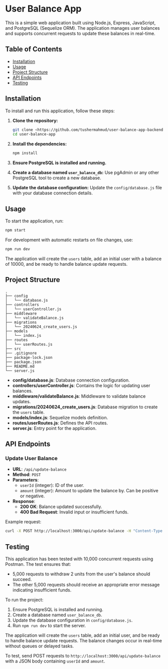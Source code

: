 # User Balance App

This is a simple web application built using Node.js, Express, JavaScript, and PostgreSQL (Sequelize ORM). The application manages user balances and supports concurrent requests to update these balances in real-time.

## Table of Contents

- [Installation](#installation)
- [Usage](#usage)
- [Project Structure](#project-structure)
- [API Endpoints](#api-endpoints)
- [Testing](#testing)

## Installation

To install and run this application, follow these steps:

1. **Clone the repository:**

   ```sh
   git clone <https://github.com/tushermahmud/user-balance-app-backend.git>
   cd user-balance-app
   ```

2. **Install the dependencies:**

   ```sh
   npm install
   ```

3. **Ensure PostgreSQL is installed and running.**

4. **Create a database named `user_balance_db`:**
   Use pgAdmin or any other PostgreSQL tool to create a new database.

5. **Update the database configuration:**
   Update the `config/database.js` file with your database connection details.

## Usage

To start the application, run:

```sh
npm start
```

For development with automatic restarts on file changes, use:

```sh
npm run dev
```

The application will create the `users` table, add an initial user with a balance of 10000, and be ready to handle balance update requests.

## Project Structure

```
.
├── config
│   └── database.js
├── controllers
│   └── userController.js
├── middleware
│   └── validateBalance.js
├── migrations
│   └── 20240624_create_users.js
├── models
│   └── index.js
├── routes
│   └── userRoutes.js
├── src
├── .gitignore
├── package-lock.json
├── package.json
├── README.md
└── server.js
```

- **config/database.js**: Database connection configuration.
- **controllers/userController.js**: Contains the logic for updating user balances.
- **middleware/validateBalance.js**: Middleware to validate balance updates.
- **migrations/20240624_create_users.js**: Database migration to create the `users` table.
- **models/index.js**: Sequelize models definition.
- **routes/userRoutes.js**: Defines the API routes.
- **server.js**: Entry point for the application.

## API Endpoints

### Update User Balance

- **URL**: `/api/update-balance`
- **Method**: `POST`
- **Parameters**:
  - `userId` (integer): ID of the user.
  - `amount` (integer): Amount to update the balance by. Can be positive or negative.
- **Response**:
  - **200 OK**: Balance updated successfully.
  - **400 Bad Request**: Invalid input or insufficient funds.

Example request:

```sh
curl -X POST http://localhost:3000/api/update-balance -H "Content-Type: application/json" -d '{"userId": 1, "amount": -2}'
```

## Testing

This application has been tested with 10,000 concurrent requests using Postman. The test ensures that:

- 5,000 requests to withdraw 2 units from the user's balance should succeed.
- The other 5,000 requests should receive an appropriate error message indicating insufficient funds.

To run the project:

1. Ensure PostgreSQL is installed and running.
2. Create a database named `user_balance_db`.
3. Update the database configuration in `config/database.js`.
4. Run `npm run dev` to start the server.

The application will create the `users` table, add an initial user, and be ready to handle balance update requests. The balance changes occur in real-time without queues or delayed tasks.

To test, send POST requests to `http://localhost:3000/api/update-balance` with a JSON body containing `userId` and `amount`.
